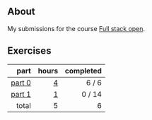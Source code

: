 ## About

My submissions for the course [Full stack open](https://fullstackopen.com/en/).

## Exercises

|                       part |                hours | completed |
| -------------------------: | -------------------: | --------: |
| [part 0](exercises/part00) | [4](hours.md#part-0) |    6 /  6 |
| [part 1](exercises/part01) | [1](hours.md#part-1) |    0 / 14 |
|                      total |                    5 |         6 |
